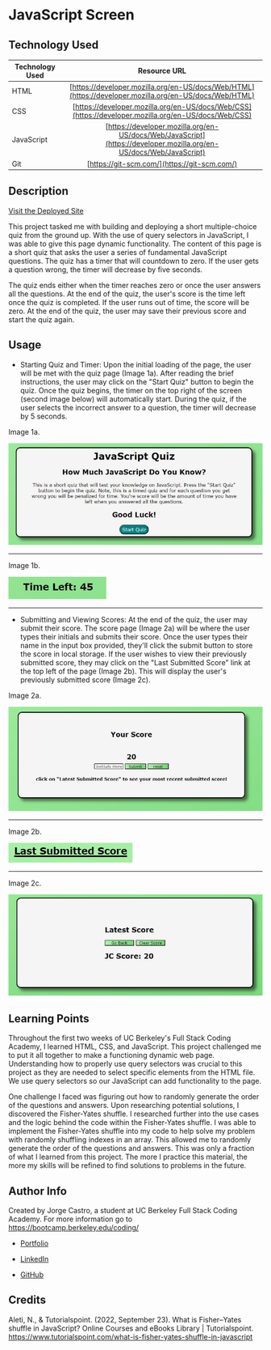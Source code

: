 # JavaScript Screen

## Technology Used

| Technology Used |                                                    Resource URL                                                    |
| --------------- | :----------------------------------------------------------------------------------------------------------------: |
| HTML            |       [https://developer.mozilla.org/en-US/docs/Web/HTML](https://developer.mozilla.org/en-US/docs/Web/HTML)       |
| CSS             |        [https://developer.mozilla.org/en-US/docs/Web/CSS](https://developer.mozilla.org/en-US/docs/Web/CSS)        |
| JavaScript      | [https://developer.mozilla.org/en-US/docs/Web/JavaScript](https://developer.mozilla.org/en-US/docs/Web/JavaScript) |
| Git             |                                    [https://git-scm.com/](https://git-scm.com/)                                    |

## Description

[Visit the Deployed Site](https://jacastro619.github.io/javascript-quiz/)

This project tasked me with building and deploying a short multiple-choice quiz from the ground up. With the use of query selectors in JavaScript, I was able to give this page dynamic functionality. The content of this page is a short quiz that asks the user a series of fundamental JavaScript questions. The quiz has a timer that will countdown to zero. If the user gets a question wrong, the timer will decrease by five seconds.

The quiz ends either when the timer reaches zero or once the user answers all the questions. At the end of the quiz, the user's score is the time left once the quiz is completed. If the user runs out of time, the score will be zero. At the end of the quiz, the user may save their previous score and start the quiz again.

## Usage

- Starting Quiz and Timer: Upon the initial loading of the page, the user will be met with the quiz page (Image 1a). After reading the brief instructions, the user may click on the "Start Quiz" button to begin the quiz. Once the quiz begins, the timer on the top right of the screen (second image below) will automatically start. During the quiz, if the user selects the incorrect answer to a question, the timer will decrease by 5 seconds.

Image 1a.

![Quiz card screenshot](./assets/images/quiz%20card%20screenshot.JPG)

---

Image 1b.

![timer screenshot](./assets/images/timer%20screenshot.JPG)

---

- Submitting and Viewing Scores: At the end of the quiz, the user may submit their score. The score page (Image 2a) will be where the user types their initials and submits their score. Once the user types their name in the input box provided, they'll click the submit button to store the score in local storage. If the user wishes to view their previously submitted score, they may click on the "Last Submitted Score" link at the top left of the page (Image 2b). This will display the user's previously submitted score (Image 2c).

Image 2a.

![Score page screenshot](./assets/images/score%20page%20screenshot.JPG)

---

Image 2b.

![Quiz card screenshot](./assets/images/view%20score%20screenshot.JPG)

---

Image 2c.

![View score page screenshot](./assets/images/submitted%20score%20sreenshot.JPG)

## Learning Points

Throughout the first two weeks of UC Berkeley's Full Stack Coding Academy, I learned HTML, CSS, and JavaScript. This project challenged me to put it all together to make a functioning dynamic web page. Understanding how to properly use query selectors was crucial to this project as they are needed to select specific elements from the HTML file. We use query selectors so our JavaScript can add functionality to the page.

One challenge I faced was figuring out how to randomly generate the order of the questions and answers. Upon researching potential solutions, I discovered the Fisher-Yates shuffle. I researched further into the use cases and the logic behind the code within the Fisher-Yates shuffle. I was able to implement the Fisher-Yates shuffle into my code to help solve my problem with randomly shuffling indexes in an array. This allowed me to randomly generate the order of the questions and answers. This was only a fraction of what I learned from this project. The more I practice this material, the more my skills will be refined to find solutions to problems in the future.

## Author Info

Created by Jorge Castro, a student at UC Berkeley Full Stack Coding Academy. For more information go to https://bootcamp.berkeley.edu/coding/

- [Portfolio](https://jacastro619.github.io/my-portfolio/)

- [LinkedIn](https://www.linkedin.com/in/jorge-castro-2a9545177/)

- [GitHub](https://github.com/Jacastro619)

## Credits

Aleti, N., & Tutorialspoint. (2022, September 23). What is Fisher–Yates shuffle in JavaScript? Online Courses and eBooks Library | Tutorialspoint. https://www.tutorialspoint.com/what-is-fisher-yates-shuffle-in-javascript

